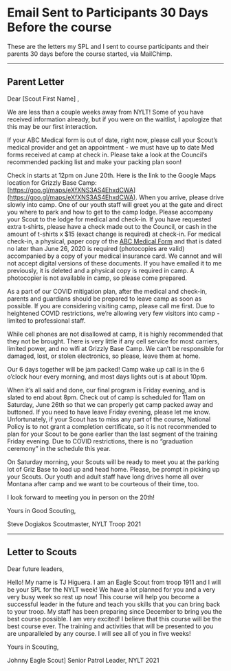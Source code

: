 # Email Sent to Participants 30 Days Before the course
These are the letters my SPL and I sent to course participants and their parents 30 days before the course started, via MailChimp.

---
## Parent Letter

Dear [Scout First Name] ,

We are less than a couple weeks away from NYLT! Some of you have received information already, but if you were on the waitlist, I apologize that this may be our first interaction.

If your ABC Medical form is out of date, right now, please call your Scout’s medical provider and get an appointment - we must have up to date Med forms received at camp at check in. Please take a look at the Council’s recommended packing list and make your packing plan soon!

Check in starts at 12pm on June 20th. Here is the link to the Google Maps location for Grizzly Base Camp: [https://goo.gl/maps/eXfXNS3AS4EhxdCWA](https://goo.gl/maps/eXfXNS3AS4EhxdCWA). When you arrive, please drive slowly into camp. One of our youth staff will greet you at the gate and direct you where to park and how to get to the camp lodge. Please accompany your Scout to the lodge for medical and check-in. If you have requested extra t-shirts, please have a check made out to the Council, or cash in the amount of t-shirts x $15 (exact change is required) at check-in. For medical check-in, a physical, paper copy of the [ABC Medical Form](https://filestore.scouting.org/filestore/HealthSafety/pdf/680-001_AB.pdf) and that is dated no later than June 26, 2020 is required (photocopies are valid) accompanied by a copy of your medical insurance card. We cannot  and will not accept digital versions of these documents. If you have emailed it to me previously, it is deleted and a physical copy is required in camp. A photocopier is not available in camp, so please come prepared.

As a part of our COVID mitigation plan, after the medical and check-in, parents and guardians should be prepared to leave camp as soon as possible. If you are considering visiting camp, please call me first. Due to heightened COVID restrictions, we’re allowing very few visitors into camp - limited to professional staff.

While cell phones are not disallowed at camp, it is highly recommended that they not be brought. There is very little if any cell service for most carriers, limited power, and no wifi at Grizzly Base Camp. We can’t be responsible for damaged, lost, or stolen electronics, so please, leave them at home.

Our 6 days together will be jam packed! Camp wake up call is in the 6 o’clock hour every morning, and most days lights out is at about 10pm.

When it’s all said and done, our final program is Friday evening, and is slated to end about 8pm. Check out of camp is scheduled for 11am on Saturday, June 26th so that we can properly get camp packed away and buttoned. If you need to have leave Friday evening, please let me know. Unfortunately, if your Scout has to miss any part of the course, National Policy is to not grant a completion certificate, so it is not recommended to plan for your Scout to be gone earlier than the last segment of the training Friday evening. Due to COVID restrictions, there is no “graduation ceremony” in the schedule this year.

On Saturday morning, your Scouts will be ready to meet you at the parking lot of Griz Base to load up and head home. Please, be prompt in picking up your Scouts. Our youth and adult staff have long drives home all over Montana after camp and we want to be courteous of their time, too.

I look forward to meeting you in person on the 20th!

Yours in Good Scouting,

Steve Dogiakos
Scoutmaster, NYLT Troop 2021

---
## Letter to Scouts

Dear future leaders,

Hello! My name is TJ Higuera. I am an Eagle Scout from troop 1911 and I will be your SPL for the NYLT week! We have a lot planned for you and a very very busy week so rest up now! This course will help you become a successful leader in the future and teach you skills that you can bring back to your troop. My staff has been preparing since December to bring you the best course possible. I am very excited! I believe that this course will be the best course ever. The training and activities that will be presented to you are unparalleled by any course. I will see all of you in five weeks!

Yours in Scouting,

Johnny Eagle Scout]
Senior Patrol Leader, NYLT 2021

